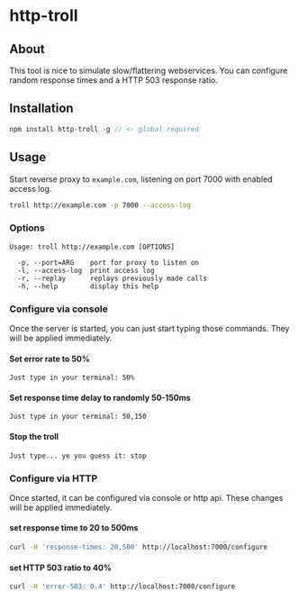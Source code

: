 http-troll
==========

## About

This tool is nice to simulate slow/flattering webservices. You can configure random response times and a HTTP 503 response ratio.

## Installation

```javascript
npm install http-troll -g // <- global required
```

## Usage

Start reverse proxy to `example.com`, listening on port 7000 with enabled access log.

```bash
troll http://example.com -p 7000 --access-log
```

### Options
```
Usage: troll http://example.com [OPTIONS]

  -p, --port=ARG    port for proxy to listen on
  -l, --access-log  print access log
  -r, --replay      replays previously made calls
  -h, --help        display this help
```

### Configure via console

Once the server is started, you can just start typing those commands. They will be applied immediately. 

#### Set error rate to 50%

```
Just type in your terminal: 50%
```

#### Set response time delay to randomly 50-150ms

```
Just type in your terminal: 50,150
```

#### Stop the troll

```
Just type... ye you guess it: stop
```

### Configure via HTTP

Once started, it can be configured via console or http api. These changes will be applied immediately.

#### set response time to 20 to 500ms

```bash
curl -H 'response-times: 20,500' http://localhost:7000/configure
```

#### set HTTP 503 ratio to 40%

```bash
curl -H 'error-503: 0.4' http://localhost:7000/configure
```
